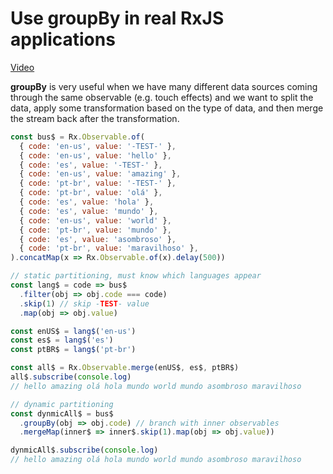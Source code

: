 # Use groupBy in real RxJS applications
[Video](https://egghead.io/lessons/rxjs-use-groupby-in-real-rxjs-applications)

**groupBy** is very useful when we have many different data sources coming through the same observable (e.g. touch effects) and we want to split the data, apply some transformation based on the type of data, and then merge the stream back after the transformation.

```js
const bus$ = Rx.Observable.of(
  { code: 'en-us', value: '-TEST-' },
  { code: 'en-us', value: 'hello' },
  { code: 'es', value: '-TEST-' },
  { code: 'en-us', value: 'amazing' },
  { code: 'pt-br', value: '-TEST-' },
  { code: 'pt-br', value: 'olá' },
  { code: 'es', value: 'hola' },
  { code: 'es', value: 'mundo' },
  { code: 'en-us', value: 'world' },
  { code: 'pt-br', value: 'mundo' },
  { code: 'es', value: 'asombroso' },
  { code: 'pt-br', value: 'maravilhoso' },
).concatMap(x => Rx.Observable.of(x).delay(500))

// static partitioning, must know which languages appear
const lang$ = code => bus$
  .filter(obj => obj.code === code)
  .skip(1) // skip -TEST- value
  .map(obj => obj.value)

const enUS$ = lang$('en-us')
const es$ = lang$('es')
const ptBR$ = lang$('pt-br')

const all$ = Rx.Observable.merge(enUS$, es$, ptBR$)
all$.subscribe(console.log)
// hello amazing olá hola mundo world mundo asombroso maravilhoso

// dynamic partitioning
const dynmicAll$ = bus$
  .groupBy(obj => obj.code) // branch with inner observables
  .mergeMap(inner$ => inner$.skip(1).map(obj => obj.value))

dynmicAll$.subscribe(console.log)
// hello amazing olá hola mundo world mundo asombroso maravilhoso
```
